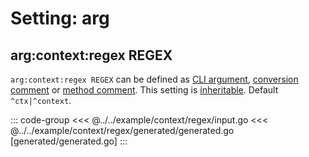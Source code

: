 # Setting: arg

## arg:context:regex REGEX

`arg:context:regex REGEX` can be defined as [CLI
argument](./define-settings.md#cli), [conversion
comment](./define-settings.md#conversion) or [method
comment](./define-settings.md#method). This setting is
[inheritable](./define-settings.md#inheritance). Default `^ctx|^context`.

::: code-group
<<< @../../example/context/regex/input.go
<<< @../../example/context/regex/generated/generated.go [generated/generated.go]
:::
